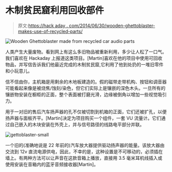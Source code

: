# 木制贫民窟利用回收部件

> 原文:[https://hack aday . com/2014/06/30/wooden-ghettoblaster-makes-use-of-recycled-parts/](https://hackaday.com/2014/06/30/wooden-ghettoblaster-makes-use-of-recycled-parts/)

![Wooden Ghettoblaster made from recycled car audio parts](../Images/e2177a3b8df30ec4500c5c19d04b4cfc.png)

人类产生大量废物。看到网上有这么多旧物品被重新利用，多少让人松了一口气。我们喜欢在 Hackaday 上报道这类项目。[Martin]喜欢在他的项目中使用可回收物品，并写信告诉我们他最近完成的木制贫民窟,它利用了他到处扔的一堆旧零件和小玩意儿。

信不信由你，主机箱是用剩余的木地板建造的。假的磁带走带机构、按钮和调音器可能看起来像是被烧焦/蚀刻/染色，但它们实际上是镶嵌的深色木头。一旦所有的镶嵌物安装在橱柜的正面，整个表面被打磨光滑，边缘被倒角以增加一些视觉吸引力。

用于一对旧的售后汽车扬声器的孔不仅被切割到机箱的正面，它们还被扩孔，以便扬声器与面板齐平。[Martin]决定为项目购买一个组件，一套 VU 流量计。它们通过自己嵌入的木块安装在外壳上，并与信号路径的线路电平部分并联。

![gettoblaster-small](../Images/27f4a8eed94a4666d605ad250da68895.png)

一个旧的(准确地说是 22 年前的)汽车放大器提供驱动扬声器的能量。该放大器由交流到 12v 直流电源供电，因此，不幸的是，这种设置是不可移动的，必须插在墙上。有两种方法可以让声音在这款音箱上播放，直接用 3.5 毫米耳机线插入或使用安装在音箱内的蓝牙音频接收器[Martin]。
